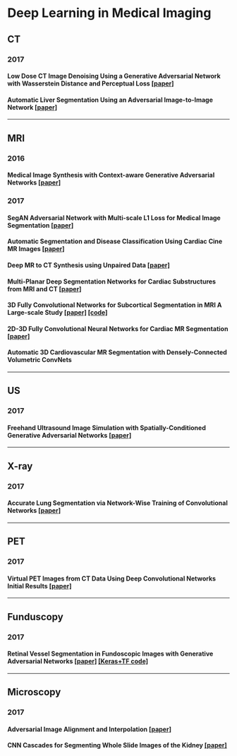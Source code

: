 # Deep Learning in Medical Imaging

## CT
### 2017
#### Low Dose CT Image Denoising Using a Generative Adversarial Network with Wasserstein Distance and Perceptual Loss [[paper]](https://arxiv.org/abs/1708.00961)
#### Automatic Liver Segmentation Using an Adversarial Image-to-Image Network [[paper]](https://arxiv.org/abs/1707.08037)
----------------------------------------------------------------------------------------------------------------------------------------
## MRI
### 2016
#### Medical Image Synthesis with Context-aware Generative Adversarial Networks [[paper]](https://arxiv.org/abs/1612.05362)

### 2017
#### SegAN Adversarial Network with Multi-scale L1 Loss for Medical Image Segmentation [[paper]](https://arxiv.org/abs/1706.01805)
#### Automatic Segmentation and Disease Classification Using Cardiac Cine MR Images [[paper]](https://arxiv.org/abs/1708.01141)
#### Deep MR to CT Synthesis using Unpaired Data [[paper]](https://arxiv.org/abs/1708.01155)
#### Multi-Planar Deep Segmentation Networks for Cardiac Substructures from MRI and CT [[paper]](https://arxiv.org/abs/1708.00983)
#### 3D Fully Convolutional Networks for Subcortical Segmentation in MRI A Large-scale Study [[paper]](http://www.sciencedirect.com/science/article/pii/S1053811917303324) [[code]](https://github.com/josedolz/LiviaNET)
#### 2D-3D Fully Convolutional Neural Networks for Cardiac MR Segmentation [[paper]](https://arxiv.org/abs/1707.09813)
#### Automatic 3D Cardiovascular MR Segmentation with Densely-Connected Volumetric ConvNets
----------------------------------------------------------------------------------------------------------------------------------------
## US
### 2017
#### Freehand Ultrasound Image Simulation with Spatially-Conditioned Generative Adversarial Networks [[paper]](https://arxiv.org/abs/1707.05392)
----------------------------------------------------------------------------------------------------------------------------------------
## X-ray
### 2017
#### Accurate Lung Segmentation via Network-Wise Training of Convolutional Networks [[paper]](https://arxiv.org/abs/1708.00710)
----------------------------------------------------------------------------------------------------------------------------------------
## PET
### 2017
#### Virtual PET Images from CT Data Using Deep Convolutional Networks Initial Results [[paper]](https://arxiv.org/abs/1707.09585)
----------------------------------------------------------------------------------------------------------------------------------------
## Funduscopy
### 2017
#### Retinal Vessel Segmentation in Fundoscopic Images with Generative Adversarial Networks [[paper]](https://arxiv.org/abs/1706.09318) [[Keras+TF code]](https://bitbucket.org/woalsdnd/v-gan)
----------------------------------------------------------------------------------------------------------------------------------------
##  Microscopy
### 2017
#### Adversarial Image Alignment and Interpolation [[paper]](https://arxiv.org/abs/1707.00067)
#### CNN Cascades for Segmenting Whole Slide Images of the Kidney [[paper]](https://arxiv.org/abs/1708.00251)

